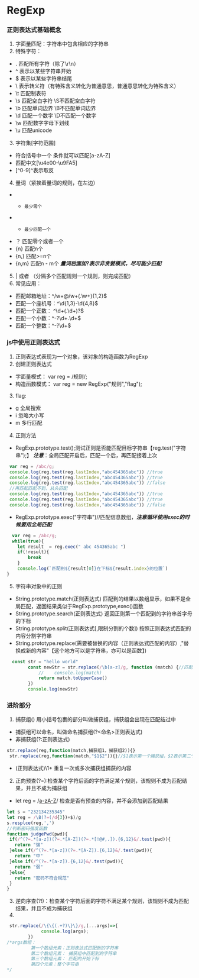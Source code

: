 # RegExp
### 正则表达式基础概念
1. 字面量匹配：字符串中包含相应的字符串
2.  特殊字符：
 - . 匹配所有字符（除了\r\n）
 - ^ 表示以某些字符串开始
 - $ 表示以某些字符串结尾
 - \ 表示转义符（有特殊含义转化为普通意思，普通意思转化为特殊含义）
 - \t 匹配制表符 
 - \s 匹配空白字符 \S不匹配空白字符
 - \b 匹配单词边界 \B不匹配单词边界
 - \d 匹配一个数字 \D不匹配一个数字
 - \w 匹配数字字母下划线 
 - \u 匹配unicode
3. 字符集[字符范围]
 - 符合括号中一个 条件就可以匹配[a-zA-Z]
 - 匹配中文[\u4e00-\u9FA5]
 - [^0-9]^表示取反
4. 量词（紧挨着量词的规则，在左边）
 - *     最少零个 
 - +     最少匹配一个
 - ？    匹配零个或者一个 
 - {n}   匹配n个
 - {n,}  匹配>=n个
 - {n,m} 匹配n - m个
 ***量词后面加?表示非贪婪模式，尽可能少匹配***
5. | 或者 （分隔多个匹配规则一个规则，则完成匹配）
6. 常见应用：
 - 匹配邮箱地址：^/w+@/w+(\.\w+){1,2}$
 - 匹配一个座机号：^\d{1,3}-\d{4,8}$
 - 匹配一个正数： ^\d+(\.\d+)?$
 - 匹配一个小数：^-?\d+\.\d+$
 - 匹配一个整数：^-?\d+$
### js中使用正则表达式
1. 正则表达式表现为一个对象，该对象的构造函数为RegExp
2. 创建正则表达式
 - 字面量模式： var reg = /规则/;
 - 构造函数模式： var reg = new RegExp("规则","flag");
3. flag:
 - g 全局搜索
 - i 忽略大小写
 - m 多行匹配
4. 正则方法
 - RegExp.prototype.test();测试正则是否能匹配目标字符串【reg.test("字符串");】
 ***注意***：全局匹配开启后，匹配一个后，再匹配接着上次
 ```js
  var reg = /abc/g;
  console.log(reg.test(reg.lastIndex,"abc454365abc")) //true
  console.log(reg.test(reg.lastIndex,"abc454365abc")) //true
  console.log(reg.test(reg.lastIndex,"abc454365abc")) //false
  //再匹配匹配不到，从头匹配
  console.log(reg.test(reg.lastIndex,"abc454365abc")) //true
  console.log(reg.test(reg.lastIndex,"abc454365abc")) //true
  console.log(reg.test(reg.lastIndex,"abc454365abc")) //false
 ```
  - RegExp.prototype.exec("字符串")//匹配信息数组，***注意循环使用exec的时候要用全局匹配***
  ```js
    var reg = /abc/g;
    while(true){
      let result  = reg.exec(" abc 454365abc ")
      if(!result){
          break
      }
      console.log(`匹配到${result[0]}在下标${result.index}的位置`)
  }
  ```
5. 字符串对象中的正则
 - String.prototype.match(正则表达式) 匹配到的结果以数组显示，如果不是全局匹配，返回结果类似于RegExp.prototype,exec()函数
 - String.prototype.search(正则表达式) 返回正则第一个匹配到的字符串首字母的下标
 - String.prototype.split(正则表达式[,限制分割的个数])  按照正则表达式匹配的内容分割字符串
 - String.prototype.replace(需要被替换的内容（正则表达式匹配的内容）,"替换成新的内容"【这个地方可以是字符串，亦可以是函数】)
```js
  const str = "hello world"
        const newStr = str.replace(/\b[a-z]/g, function (match) {//匹配到的字符[串]
            //    console.log(match)
            return match.toUpperCase()
        })
        console.log(newStr)
```
### 进阶部分
1. 捕获组() 用小括号包裹的部分叫做捕获组，捕获组会出现在匹配结过中
 - 捕获组可以命名，叫做命名捕获组(?<命名>正则表达式)
 - 非捕获组(?:正则表达式)
 ```js
 str.replace(reg,function(match,捕获组1，捕获组2)){}
  str.replace(reg,function(match,"$1$2")){}//$1表示第一个捕获组，$2表示第二个捕获组
 ```
 - (正则表达式)\1+ 重复一次或多次捕获组捕获的内容
2. 正向预查(?=):检查某个字符后面的字符满足某个规则，该规则不成为匹配结果，并且不成为捕获组
  -  let reg = /[a-zA-Z](?=\d+)/ 检查是否有预查的内容，并不会添加到匹配结果
 ```js
 let s = "232134235345"
 let reg = /\B(?=(/d{3})+$)/g
 s.resplce(reg,',')
//判断密码强度函数
function judgePwd(pwd){
  if(/^(?=.*[a-z])(?=.*[A-Z])(?=.*[!@#,.]).{6,12}&/.test(pwd)){
    return "强"
  }else if(/^(?=.*[a-z])(?=.*[A-Z]).{6,12}&/.test(pwd)){
    return "中"
  }else if(/^(?=.*[a-z]).{6,12}&/.test(pwd)){
    return "弱"
  }else{
    return "密码不符合规范"
  }
}
 ```

3. 逆向序查(?!)：检查某个字符后面的字符不满足某个规则，该规则不成为匹配结果，并且不成为捕获组
4. 
```js
 str.replace(/\{\{(.+?)\}\}/g,(...args)=>{
             console.log(args);
        })
/*args数组：
         第一个数组元素：正则表达式匹配到的字符串
         第二个数组元素： 捕获组中匹配到的字符串
         第三个数组元素： 匹配的开始下标
         第四个元素：整个字符串
*/
```

